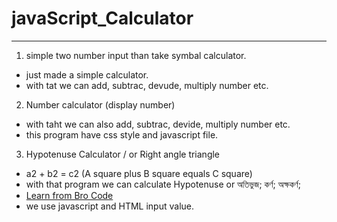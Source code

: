 # javaScript_Calculator

---

1. simple two number input than take symbal calculator.

- just made a simple calculator.
- with tat we can add, subtrac, devude, multiply number etc.

2. Number calculator (display number)

- with taht we can also add, subtrac, devide, multiply number etc.
- this program have css style and javascript file.

3. Hypotenuse Calculator / or Right angle triangle

- a2 + b2 = c2 (A square plus B square equals C square)
- with that program we can calculate Hypotenuse or অতিভুজ; কর্ণ; অক্ষকর্ণ;
- [Learn from Bro Code](https://youtu.be/d8LrQ06j4w8?si=E9CWQmVxICpRhN-U)
- we use javascript and HTML input value.
